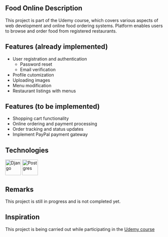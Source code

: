 ## Food Online Description

This project is part of the Udemy course, which covers various aspects of web development and online food ordering systems. Platform enables users to browse and order food from registered restaurants. 

## Features (already implemented)

- User registration and authentication
    - Password reset
    - Email verification
- Profile cutomization
- Uploading images
- Menu modification
- Restaurant listings with menus

## Features (to be implemented)

- Shopping cart functionality
- Online ordering and payment processing
- Order tracking and status updates
- Implement PayPal payment gateway

## Technologies

<a href="https://www.djangoproject.com/" title="Django"><img src="https://raw.githubusercontent.com/get-icon/geticon/master/icons/django.svg" alt="Django" width="50px" height="50px"></a>      <a href="https://www.postgresql.org/" title="Postgres"><img src="https://wiki.postgresql.org/images/a/a4/PostgreSQL_logo.3colors.svg" alt="Postgres" width="50px" height="50px"></a>

## Remarks

This project is still in progress and is not completed yet.

## Inspiration
This project is being carried out while participating in the [Udemy course](https://www.udemy.com/course/python-django-real-world-project-multi-vendor-restaurant/)

